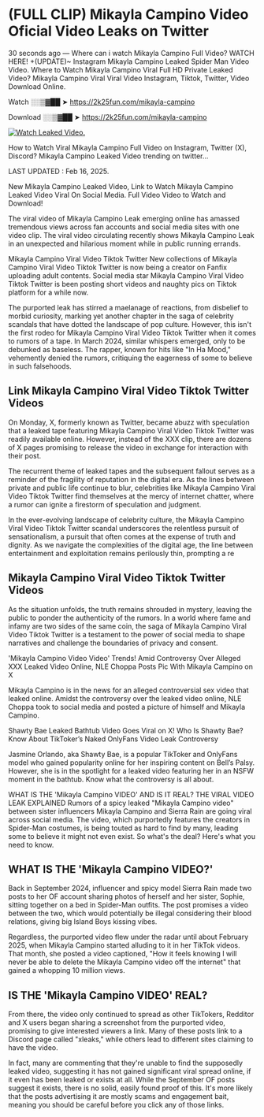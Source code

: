 # (FULL CLIP) Mikayla Campino Video Oficial Video Leaks on Twitter

30 seconds ago — Where can i watch Mikayla Campino Full Video? WATCH HERE! +(UPDATE)~ Instagram Mikayla Campino Leaked Spider Man Video Video. Where to Watch Mikayla Campino Viral Full HD Private Leaked Video? Mikayla Campino Viral Viral Video Instagram, Tiktok, Twitter, Video Download Online.

Watch ░░▒▓██ ➤ https://2k25fun.com/mikayla-campino

Download ░░▒▓██ ➤ https://2k25fun.com/mikayla-campino

[![Watch Leaked Video.](https://miro.medium.com/v2/resize:fit:828/format:webp/1*cilzJN44JGOrTw9NJCrNHA.gif "Watch Leaked Video")](https://2k25fun.com/mikayla-campino)

How to Watch Viral Mikayla Campino Full Video on Instagram, Twitter (X), Discord? Mikayla Campino Leaked Video trending on twitter...

LAST UPDATED : Feb 16, 2025.

New Mikayla Campino Leaked Video, Link to Watch Mikayla Campino Leaked Video Viral On Social Media. Full Video Video to Watch and Download!

The viral video of Mikayla Campino Leak emerging online has amassed tremendous views across fan accounts and social media sites with one video clip. The viral video circulating recently shows Mikayla Campino Leak in an unexpected and hilarious moment while in public running errands.

Mikayla Campino Viral Video Tiktok Twitter New collections of Mikayla Campino Viral Video Tiktok Twitter is now being a creator on Fanfix uploading adult contents. Social media star Mikayla Campino Viral Video Tiktok Twitter is been posting short videos and naughty pics on Tiktok platform for a while now.

The purported leak has stirred a maelanage of reactions, from disbelief to morbid curiosity, marking yet another chapter in the saga of celebrity scandals that have dotted the landscape of pop culture. However, this isn't the first rodeo for Mikayla Campino Viral Video Tiktok Twitter when it comes to rumors of a tape. In March 2024, similar whispers emerged, only to be debunked as baseless. The rapper, known for hits like "In Ha Mood," vehemently denied the rumors, critiquing the eagerness of some to believe in such falsehoods.

## Link Mikayla Campino Viral Video Tiktok Twitter Videos

On Monday, X, formerly known as Twitter, became abuzz with speculation that a leaked tape featuring Mikayla Campino Viral Video Tiktok Twitter was readily available online. However, instead of the XXX clip, there are dozens of X pages promising to release the video in exchange for interaction with their post.

The recurrent theme of leaked tapes and the subsequent fallout serves as a reminder of the fragility of reputation in the digital era. As the lines between private and public life continue to blur, celebrities like Mikayla Campino Viral Video Tiktok Twitter find themselves at the mercy of internet chatter, where a rumor can ignite a firestorm of speculation and judgment.

In the ever-evolving landscape of celebrity culture, the Mikayla Campino Viral Video Tiktok Twitter scandal underscores the relentless pursuit of sensationalism, a pursuit that often comes at the expense of truth and dignity. As we navigate the complexities of the digital age, the line between entertainment and exploitation remains perilously thin, prompting a re

##  Mikayla Campino Viral Video Tiktok Twitter Videos

As the situation unfolds, the truth remains shrouded in mystery, leaving the public to ponder the authenticity of the rumors. In a world where fame and infamy are two sides of the same coin, the saga of Mikayla Campino Viral Video Tiktok Twitter is a testament to the power of social media to shape narratives and challenge the boundaries of privacy and consent.

'Mikayla Campino Video Video' Trends! Amid Controversy Over Alleged XXX Leaked Video Online, NLE Choppa Posts Pic With Mikayla Campino on X

Mikayla Campino is in the news for an alleged controversial sex video that leaked online. Amidst the controversy over the leaked video online, NLE Choppa took to social media and posted a picture of himself and Mikayla Campino.

Shawty Bae Leaked Bathtub Video Goes Viral on X! Who Is Shawty Bae? Know About TikToker’s Naked OnlyFans Video Leak Controversy

Jasmine Orlando, aka Shawty Bae, is a popular TikToker and OnlyFans model who gained popularity online for her inspiring content on Bell’s Palsy. However, she is in the spotlight for a leaked video featuring her in an NSFW moment in the bathtub. Know what the controversy is all about.

WHAT IS THE 'Mikayla Campino VIDEO' AND IS IT REAL? THE VIRAL VIDEO LEAK EXPLAINED Rumors of a spicy leaked "Mikayla Campino video" between sister influencers Mikayla Campino and Sierra Rain are going viral across social media. The video, which purportedly features the creators in Spider-Man costumes, is being touted as hard to find by many, leading some to believe it might not even exist. So what's the deal? Here's what you need to know.

## WHAT IS THE 'Mikayla Campino VIDEO?'

Back in September 2024, influencer and spicy model Sierra Rain made two posts to her OF account sharing photos of herself and her sister, Sophie, sitting together on a bed in Spider-Man outfits. The post promises a video between the two, which would potentially be illegal considering their blood relations, giving big Island Boys kissing vibes.

Regardless, the purported video flew under the radar until about February 2025, when Mikayla Campino started alluding to it in her TikTok videos. That month, she posted a video captioned, "How it feels knowing I will never be able to delete the Mikayla Campino video off the internet" that gained a whopping 10 million views.

## IS THE 'Mikayla Campino VIDEO' REAL?

From there, the video only continued to spread as other TikTokers, Redditor and X users began sharing a screenshot from the purported video, promising to give interested viewers a link. Many of these posts link to a Discord page called "xleaks," while others lead to different sites claiming to have the video.

In fact, many are commenting that they're unable to find the supposedly leaked video, suggesting it has not gained significant viral spread online, if it even has been leaked or exists at all. While the September OF posts suggest it exists, there is no solid, easily found proof of this. It's more likely that the posts advertising it are mostly scams and engagement bait, meaning you should be careful before you click any of those links.